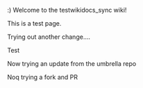 :) Welcome to the testwikidocs_sync wiki!

This is a test page.

Trying out another change....

Test

Now trying an update from the umbrella repo

Noq trying a fork and PR
